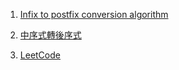 1. [Infix to postfix conversion algorithm](http://csis.pace.edu/~wolf/CS122/infix-postfix.htm)

2. [中序式轉後序式](https://openhome.cc/Gossip/AlgorithmGossip/InFixPostfix.htm#JavaScript)

3. [LeetCode](https://leetcode.com/problems/basic-calculator/)

   

